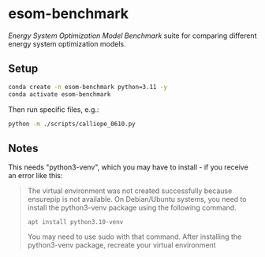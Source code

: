 # esom-benchmark

_Energy System Optimization Model Benchmark_ suite for comparing different energy system optimization models.

## Setup

```bash
conda create -n esom-benchmark python=3.11 -y
conda activate esom-benchmark
```

Then run specific files, e.g.:

```bash
python -m ./scripts/calliope_0610.py
```

## Notes

This needs "python3-venv", which you may have to install - if you receive an error like this:

> The virtual environment was not created successfully because ensurepip is not
> available.  On Debian/Ubuntu systems, you need to install the python3-venv
> package using the following command.
>
>     apt install python3.10-venv
>
> You may need to use sudo with that command.  After installing the python3-venv
> package, recreate your virtual environment
